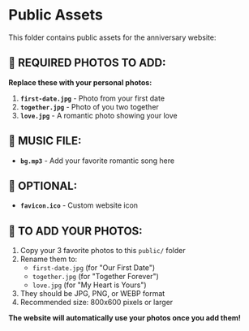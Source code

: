 # Public Assets

This folder contains public assets for the anniversary website:

## 📸 REQUIRED PHOTOS TO ADD:

**Replace these with your personal photos:**

1. **`first-date.jpg`** - Photo from your first date
2. **`together.jpg`** - Photo of you two together 
3. **`love.jpg`** - A romantic photo showing your love

## 🎵 MUSIC FILE:
- **`bg.mp3`** - Add your favorite romantic song here

## 🎨 OPTIONAL:
- **`favicon.ico`** - Custom website icon

## 📝 TO ADD YOUR PHOTOS:
1. Copy your 3 favorite photos to this `public/` folder
2. Rename them to:
   - `first-date.jpg` (for "Our First Date")
   - `together.jpg` (for "Together Forever")
   - `love.jpg` (for "My Heart is Yours")
3. They should be JPG, PNG, or WEBP format
4. Recommended size: 800x600 pixels or larger

**The website will automatically use your photos once you add them!**
